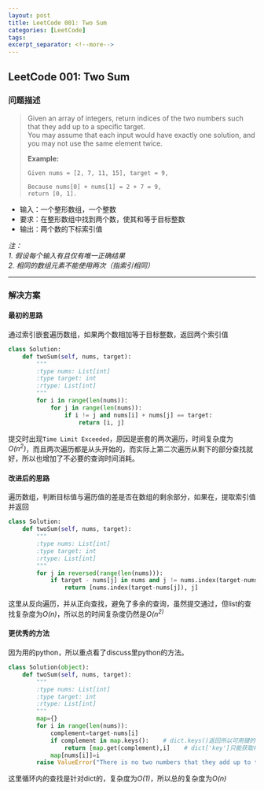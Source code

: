 ```yaml
---
layout: post
title: LeetCode 001: Two Sum
categories: [LeetCode]
tags: 
excerpt_separator: <!--more-->
---
```


<!--categories: [Ubuntu, Database, Python, Github, Web, Tutorial, Test, Shell, LeetCode, ]-->
<!--tags: [jekyll, python3, github, Django, markdown, mysql, shell, ]-->

## LeetCode 001: Two Sum  
### 问题描述  
 

> Given an array of integers, return indices of the two numbers such that they add up to a specific target.  
> You may assume that each input would have exactly one solution, and you may not use the same element twice.  
> 
> **Example:**  
> ```
> Given nums = [2, 7, 11, 15], target = 9,
> 
> Because nums[0] + nums[1] = 2 + 7 = 9,
> return [0, 1].
> ```

<!--more-->

* 输入：一个整形数组，一个整数  
* 要求：在整形数组中找到两个数，使其和等于目标整数  
* 输出：两个数的下标索引值  

*注：*  
*1. 假设每个输入有且仅有唯一正确结果*  
*2. 相同的数组元素不能使用两次（指索引相同）*  

---

### 解决方案
#### 最初的思路
通过索引嵌套遍历数组，如果两个数相加等于目标整数，返回两个索引值  
``` python 
class Solution:
    def twoSum(self, nums, target):
        """
        :type nums: List[int]
        :type target: int
        :rtype: List[int]
        """
        for i in range(len(nums)):
            for j in range(len(nums)):
                if i != j and nums[i] + nums[j] == target:
                    return [i, j]
```

提交时出现`Time Limit Exceeded`，原因是嵌套的两次遍历，时间复杂度为*O(n<sup>2</sup>)*，而且两次遍历都是从头开始的，而实际上第二次遍历从剩下的部分查找就好，所以也增加了不必要的查询时间消耗。  

#### 改进后的思路
遍历数组，判断目标值与遍历值的差是否在数组的剩余部分，如果在，提取索引值并返回  
```python
class Solution:
    def twoSum(self, nums, target):
        """
        :type nums: List[int]
        :type target: int
        :rtype: List[int]
        """
        for j in reversed(range(len(nums))):
            if target - nums[j] in nums and j != nums.index(target-nums[j]):
                return [nums.index(target-nums[j]), j]
```

这里从反向遍历，并从正向查找，避免了多余的查询，虽然提交通过，但list的查找复杂度为*O(n)*，所以总的时间复杂度仍然是*O(n<sup>2</suo>)*

#### 更优秀的方法
因为用的python，所以重点看了discuss里python的方法。  

``` python
class Solution(object):
    def twoSum(self, nums, target):
        """
        :type nums: List[int]
        :type target: int
        :rtype: List[int]
        """
        map={}
        for i in range(len(nums)):
            complement=target-nums[i]
            if complement in map.keys():    # dict.keys()返回所以可用键的列表
                return [map.get(complement),i]    # dict['key']只能获取存在的值，不存在会触发KeyError, 而dict.get(key, default=None)如果不存在则返回一个默认值(可设置)
            map[nums[i]]=i
        raise ValueError("There is no two numbers that they add up to this target")
```

这里循环内的查找是针对dict的，复杂度为*O(1)*，所以总的复杂度为*O(n)*
